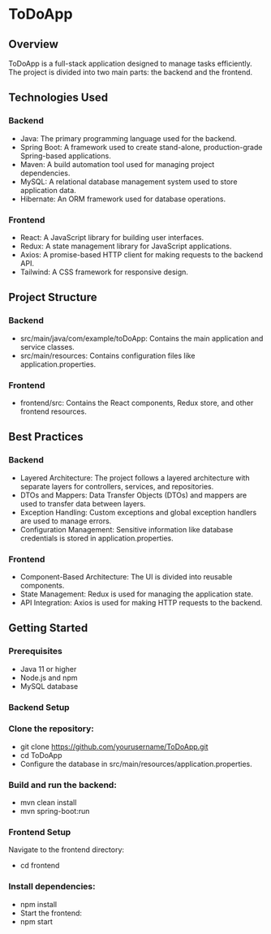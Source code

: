 # ToDoApp
## Overview
ToDoApp is a full-stack application designed to manage tasks efficiently. The project is divided into two main parts: the backend and the frontend.  
## Technologies Used
### Backend
- Java: The primary programming language used for the backend.
- Spring Boot: A framework used to create stand-alone, production-grade Spring-based applications.
- Maven: A build automation tool used for managing project dependencies.
- MySQL: A relational database management system used to store application data.
- Hibernate: An ORM framework used for database operations.
### Frontend
- React: A JavaScript library for building user interfaces.
- Redux: A state management library for JavaScript applications.
- Axios: A promise-based HTTP client for making requests to the backend API.
- Tailwind: A CSS framework for responsive design.
## Project Structure
### Backend
- src/main/java/com/example/toDoApp: Contains the main application and service classes.
- src/main/resources: Contains configuration files like application.properties.
### Frontend
- frontend/src: Contains the React components, Redux store, and other frontend resources.

## Best Practices
### Backend
- Layered Architecture: The project follows a layered architecture with separate layers for controllers, services, and repositories.
- DTOs and Mappers: Data Transfer Objects (DTOs) and mappers are used to transfer data between layers.
- Exception Handling: Custom exceptions and global exception handlers are used to manage errors.
- Configuration Management: Sensitive information like database credentials is stored in application.properties.
### Frontend
- Component-Based Architecture: The UI is divided into reusable components.
- State Management: Redux is used for managing the application state.
- API Integration: Axios is used for making HTTP requests to the backend.

## Getting Started
### Prerequisites
- Java 11 or higher
- Node.js and npm
- MySQL database
### Backend Setup
### Clone the repository:
- git clone https://github.com/yourusername/ToDoApp.git
- cd ToDoApp
- Configure the database in src/main/resources/application.properties.
### Build and run the backend:
- mvn clean install
- mvn spring-boot:run
### Frontend Setup
Navigate to the frontend directory:
- cd frontend
### Install dependencies:
- npm install
- Start the frontend:
- npm start
